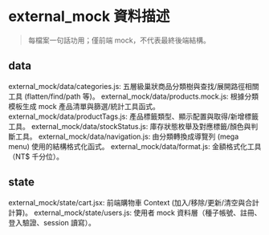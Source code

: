 # external_mock 資料描述

> 每檔案一句話功用；僅前端 mock，不代表最終後端結構。

## data

external_mock/data/categories.js: 五層級巢狀商品分類樹與查找/展開路徑相關工具 (flatten/find/path 等)。
external_mock/data/products.mock.js: 根據分類模板生成 mock 產品清單與篩選/統計工具函式。
external_mock/data/productTags.js: 產品標籤類型、顯示配置與取得/新增標籤工具。
external_mock/data/stockStatus.js: 庫存狀態枚舉及對應標籤/顏色與判斷工具。
external_mock/data/navigation.js: 由分類轉換成導覽列 (mega menu) 使用的結構格式化函式。
external_mock/data/format.js: 金額格式化工具（NT$ 千分位）。

## state

external_mock/state/cart.jsx: 前端購物車 Context (加入/移除/更新/清空與合計計算)。
external_mock/state/users.js: 使用者 mock 資料層（種子帳號、註冊、登入驗證、session 讀寫）。
